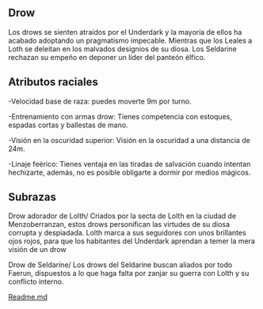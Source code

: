 Drow
-
Los drows se sienten atraídos por el Underdark y la mayoría de ellos ha acabado adoptando un pragmatismo impecable. Mientras que los Leales a Loth se deleitan en los malvados designios de su diosa. Los Seldarine rechazan su empeño en deponer un líder del panteón élfico.

Atributos raciales
-
-Velocidad base de raza: puedes moverte 9m por turno.

-Entrenamiento con armas drow: Tienes competencia con estoques, espadas cortas y ballestas de mano.

-Visión en la oscuridad superior: Visión en la oscuridad a una distancia de 24m.

-Linaje feérico: Tienes ventaja en las tiradas de salvación cuando intentan hechizarte, además, no es posible obligarte a dormir por medios mágicos.

Subrazas
-
Drow adorador de Lolth/
Criados por la secta de Lolth en la ciudad de Menzoberranzan, estos drows personifican las virtudes de su diosa corrupta y despiadada. Lolth marca a sus seguidores con unos brillantes ojos rojos, para que los habitantes del Underdark aprendan a temer la mera visión de un drow

Drow de Seldarine/
Los drows del Seldarine buscan aliados por todo Faerun, dispuestos a lo que haga falta por zanjar su guerra con Lolth y su conflicto interno.

[Readme.md](Readme.md)